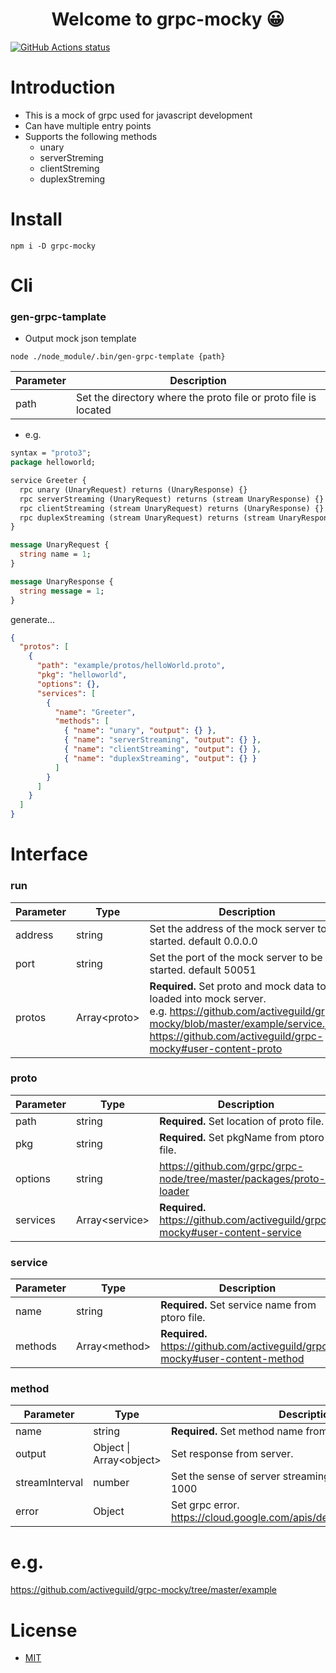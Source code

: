 <h1 align="center">Welcome to grpc-mocky 😀</h1>

<p align="left">
  <a href="https://github.com/actions/setup-node"><img alt="GitHub Actions status" src="https://github.com/activeguild/grpc-mocky/workflows/automatic%20release/badge.svg" style="max-width:100%;"></a>
</p>

# Introduction

- This is a mock of grpc used for javascript development
- Can have multiple entry points
- Supports the following methods
  - unary
  - serverStreming
  - clientStreming
  - duplexStreming

# Install

```shell
npm i -D grpc-mocky
```

# Cli

### gen-grpc-tamplate

- Output mock json template

```shell
node ./node_module/.bin/gen-grpc-template {path}
```

| Parameter | Description                                                     |
| --------- | --------------------------------------------------------------- |
| path      | Set the directory where the proto file or proto file is located |

- e.g.

```helloWorld.proto
syntax = "proto3";
package helloworld;

service Greeter {
  rpc unary (UnaryRequest) returns (UnaryResponse) {}
  rpc serverStreaming (UnaryRequest) returns (stream UnaryResponse) {}
  rpc clientStreaming (stream UnaryRequest) returns (UnaryResponse) {}
  rpc duplexStreaming (stream UnaryRequest) returns (stream UnaryResponse) {}
}

message UnaryRequest {
  string name = 1;
}

message UnaryResponse {
  string message = 1;
}
```

generate...

```service.json
{
  "protos": [
    {
      "path": "example/protos/helloWorld.proto",
      "pkg": "helloworld",
      "options": {},
      "services": [
        {
          "name": "Greeter",
          "methods": [
            { "name": "unary", "output": {} },
            { "name": "serverStreaming", "output": {} },
            { "name": "clientStreaming", "output": {} },
            { "name": "duplexStreaming", "output": {} }
          ]
        }
      ]
    }
  ]
}
```

# Interface

### run

| Parameter | Type           | Description                                                                                                                                                                                                                    |
| --------- | -------------- | ------------------------------------------------------------------------------------------------------------------------------------------------------------------------------------------------------------------------------ |
| address   | string         | Set the address of the mock server to be started. default 0.0.0.0                                                                                                                                                              |
| port      | string         | Set the port of the mock server to be started. default 50051                                                                                                                                                                   |
| protos    | Array\<proto\> | <b>Required.</b> Set proto and mock data to be loaded into mock server. <br> e.g. https://github.com/activeguild/grpc-mocky/blob/master/example/service.json <br> https://github.com/activeguild/grpc-mocky#user-content-proto |

### proto

| Parameter | Type             | Description                                                                     |
| --------- | ---------------- | ------------------------------------------------------------------------------- |
| path      | string           | <b>Required.</b> Set location of proto file.                                    |
| pkg       | string           | <b>Required.</b> Set pkgName from ptoro file.                                   |
| options   | string           | https://github.com/grpc/grpc-node/tree/master/packages/proto-loader             |
| services  | Array\<service\> | <b>Required.</b> https://github.com/activeguild/grpc-mocky#user-content-service |

### service

| Parameter | Type            | Description                                                                    |
| --------- | --------------- | ------------------------------------------------------------------------------ |
| name      | string          | <b>Required.</b> Set service name from ptoro file.                             |
| methods   | Array\<method\> | <b>Required.</b> https://github.com/activeguild/grpc-mocky#user-content-method |

### method

| Parameter      | Type                      | Description                                                                  |
| -------------- | ------------------------- | ---------------------------------------------------------------------------- |
| name           | string                    | <b>Required.</b> Set method name from ptoro file.                            |
| output         | Object \| Array\<object\> | Set response from server.                                                    |
| streamInterval | number                    | Set the sense of server streaming.Unit is msec. default 1000                 |
| error          | Object                    | Set grpc error. <br> https://cloud.google.com/apis/design/errors#error_model |

# e.g.

https://github.com/activeguild/grpc-mocky/tree/master/example

# License

- [MIT](https://github.com/activeguild/grpc-mocky/blob/master/LICENSE)
